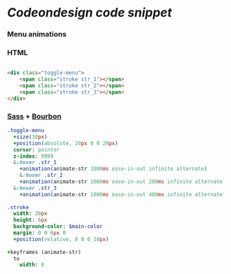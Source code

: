 _Codeondesign code snippet_
============

### Menu animations

### HTML
```html

<div class="toggle-menu">
    <span class="stroke str_1"></span>
    <span class="stroke str_2"></span>
    <span class="stroke str_3"></span>
</div>
```
### [Sass]() + [Bourbon]()
``` sass
.toggle-menu
  +size(30px)
  +position(absolute, 20px 0 0 20px)
  cursor: pointer
  z-index: 9999
  &:hover .str_1
    +animation(animate-str 1000ms ease-in-out infinite alternate)
    &:hover .str_2
    +animation(animate-str 1000ms ease-in-out 200ms infinite alternate)
  &:hover .str_3
    +animation(animate-str 1000ms ease-in-out 400ms infinite alternate)
    
.stroke
  width: 30px
  height: 6px
  background-color: $main-color
  margin: 0 0 6px 0
  +position(relative, 0 0 0 10px)
  
+keyframes (animate-str)
  to
    width: 0

```
